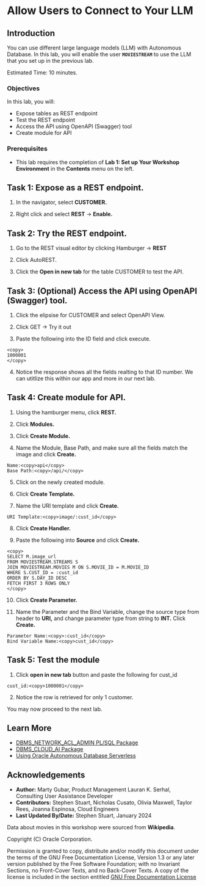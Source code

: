 # Allow Users to Connect to Your LLM

## Introduction

You can use different large language models (LLM) with Autonomous Database. In this lab, you will enable the user **`MOVIESTREAM`** to use the LLM that you set up in the previous lab.

Estimated Time: 10 minutes.

### Objectives

In this lab, you will:
* Expose tables as REST endpoint
* Test the REST endpoint
* Access the API using OpenAPI (Swagger) tool
* Create module for API 

### Prerequisites
- This lab requires the completion of **Lab 1: Set up Your Workshop Environment** in the **Contents** menu on the left.

## Task 1: Expose as a REST endpoint. 

1. In the navigator, select **CUSTOMER.** 

2. Right click and select **REST** -> **Enable.**

## Task 2: Try the REST endpoint. 

1. Go to the REST visual editor by clicking Hamburger -> **REST**

2. Click AutoREST.

3. Click the **Open in new tab** for the table CUSTOMER to test the API.  

## Task 3: (Optional) Access the API using OpenAPI (Swagger) tool. 

1. Click the elipsise for CUSTOMER and select OpenAPI View.

2. Click GET -> Try it out

3. Paste the following into the ID field and click execute. 

  ```
  <copy>
  1000001
  </copy>
  ```
4. Notice the response shows all the fields realting to that ID number. We can utitlize this within our app and more in our next lab. 

## Task 4: Create module for API.

1. Using the hamburger menu, click **REST.** 

2. Click **Modules.** 

3. Click **Create Module.** 

4. Name the Module, Base Path, and make sure all the fields match the image and click **Create.**

  ```
  Name:<copy>api</copy>
  Base Path:<copy>/api/</copy>
  ```

5. Click on the newly created module. 

6. Click **Create Template.** 

7. Name the URI template and click **Create.** 

  ```
  URI Template:<copy>image/:cust_id</copy>
  ```

8. Click **Create Handler.**

9. Paste the following into **Source** and click **Create.**

  ```
  <copy>
  SELECT M.image_url
  FROM MOVIESTREAM.STREAMS S
  JOIN MOVIESTREAM.MOVIES M ON S.MOVIE_ID = M.MOVIE_ID
  WHERE S.CUST_ID = :cust_id
  ORDER BY S.DAY_ID DESC
  FETCH FIRST 3 ROWS ONLY
  </copy>
  ```

10. Click **Create Parameter.** 

11. Name the Parameter and the Bind Variable, change the source type from header to **URI,** and change parameter type from string to **INT.** Click **Create.**

  ```
  Parameter Name:<copy>:cust_id</copy>
  Bind Variable Name:<copy>cust_id</copy>
  ```
## Task 5: Test the module

1. Click **open in new tab** button and paste the following for cust_id

  ```
  cust_id:<copy>1000001</copy>
  ```

2. Notice the row is retrieved for only 1 customer. 





You may now proceed to the next lab.

## Learn More
* [DBMS\_NETWORK\_ACL\_ADMIN PL/SQL Package](https://docs.oracle.com/en/database/oracle/oracle-database/19/arpls/DBMS_NETWORK_ACL_ADMIN.html#GUID-254AE700-B355-4EBC-84B2-8EE32011E692)
* [DBMS\_CLOUD\_AI Package](https://docs.oracle.com/en-us/iaas/autonomous-database-serverless/doc/dbms-cloud-ai-package.html)
* [Using Oracle Autonomous Database Serverless](https://docs.oracle.com/en/cloud/paas/autonomous-database/adbsa/index.html)

## Acknowledgements
  * **Author:** Marty Gubar, Product Management Lauran K. Serhal, Consulting User Assistance Developer
  * **Contributors:** Stephen Stuart, Nicholas Cusato, Olivia Maxwell, Taylor Rees, Joanna Espinosa, Cloud Engineers 
* **Last Updated By/Date:** Stephen Stuart, January 2024

Data about movies in this workshop were sourced from **Wikipedia**.

Copyright (C)  Oracle Corporation.

Permission is granted to copy, distribute and/or modify this document
under the terms of the GNU Free Documentation License, Version 1.3
or any later version published by the Free Software Foundation;
with no Invariant Sections, no Front-Cover Texts, and no Back-Cover Texts.
A copy of the license is included in the section entitled [GNU Free Documentation License](files/gnu-free-documentation-license.txt)
